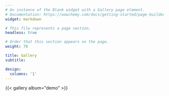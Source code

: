 ```yaml
---
# An instance of the Blank widget with a Gallery page element.
# Documentation: https://wowchemy.com/docs/getting-started/page-builder/
widget: markdown

# This file represents a page section.
headless: true

# Order that this section appears on the page.
weight: 70

title: Gallery
subtitle:

design:
  columns: '1'
---
```


{{< gallery album="demo" >}}
